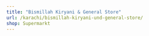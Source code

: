 ```yaml
---
title: "Bismillah Kiryani & General Store"
url: /karachi/bismillah-kiryani-und-general-store/
shop: Supermarkt
---
```

